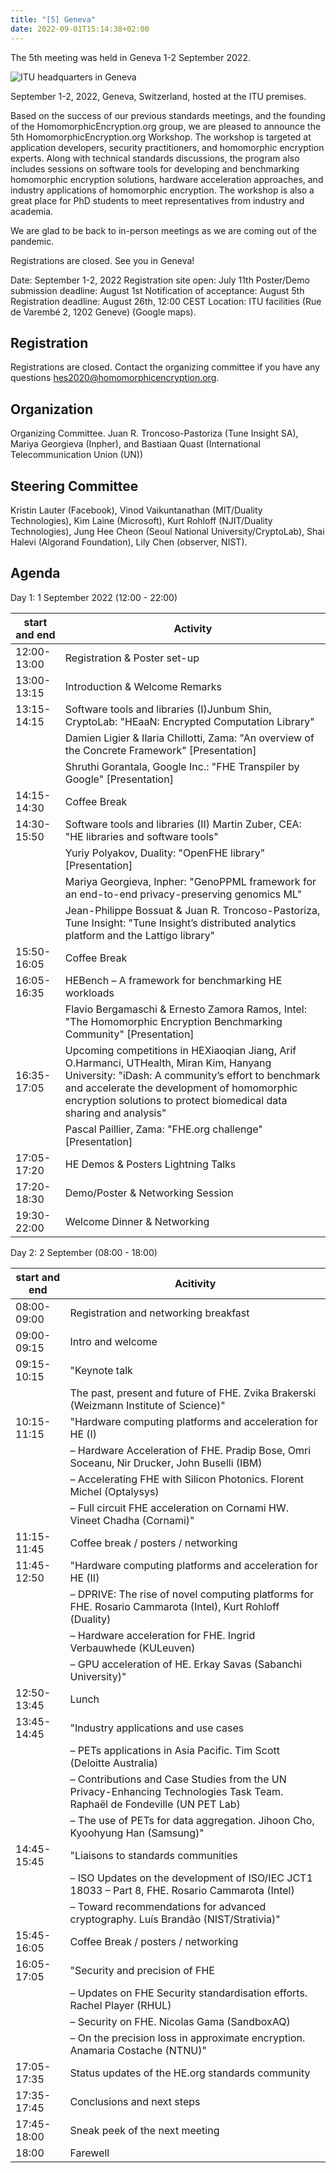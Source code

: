 ```yaml
---
title: "[5] Geneva"
date: 2022-09-01T15:14:38+02:00
---
```


The 5th meeting was held in Geneva 1-2 September 2022.

![ITU headquarters in Geneva](https://homomorphicencryption.org/wp-content/uploads/2022/06/itu-headquarters-768x432-1.jpg)

September 1-2, 2022, Geneva, Switzerland, hosted at the ITU premises.

Based on the success of our previous standards meetings, and the founding of the HomomorphicEncryption.org group, we are pleased to announce the 5th HomomorphicEncryption.org Workshop. The workshop is targeted at application developers, security practitioners, and homomorphic encryption experts. Along with technical standards discussions, the program also includes sessions on software tools for developing and benchmarking homomorphic encryption solutions, hardware acceleration approaches, and industry applications of homomorphic encryption. The workshop is also a great place for PhD students to meet representatives from industry and academia. 

We are glad to be back to in-person meetings as we are coming out of the pandemic.

Registrations are closed. See you in Geneva!

Date: September 1-2, 2022
Registration site open: July 11th
Poster/Demo submission deadline: August 1st
Notification of acceptance: August 5th
Registration deadline: August 26th, 12:00 CEST
Location:  ITU facilities (Rue de Varembé 2, 1202 Geneve) (Google maps). 

## Registration
Registrations are closed. Contact the organizing committee if you have any questions hes2020@homomorphicencryption.org.

## Organization
Organizing Committee.  Juan R. Troncoso-Pastoriza (Tune Insight SA), Mariya Georgieva (Inpher), and Bastiaan Quast (International Telecommunication Union (UN))

## Steering Committee
Kristin Lauter (Facebook), Vinod Vaikuntanathan (MIT/Duality Technologies), Kim Laine (Microsoft), Kurt Rohloff (NJIT/Duality Technologies), Jung Hee Cheon (Seoul National University/CryptoLab), Shai Halevi (Algorand Foundation), Lily Chen (observer, NIST).


## Agenda

Day 1: 1 September 2022 (12:00 - 22:00)

| start and end                          | Activity                                                                                                                                                                                                                                                              |                                                                                                                                                                                                                                                                     
|----------------------------------------|-----------------------------------------------------------------------------------------------------------------------------------------------------------------------------------------------------------------------------------------------------------------------|
| 12:00-13:00                            | Registration & Poster set-up                                                                                                                                                                                                                                          |
| 13:00-13:15                            | Introduction & Welcome Remarks                                                                                                                                                                                                                                        |
| 13:15-14:15                            | Software tools and libraries (I)Junbum Shin, CryptoLab: "HEaaN: Encrypted Computation Library"​                                                                                                                                                                        |
|                                        | Damien Ligier & Ilaria Chillotti, Zama: "An overview of the Concrete Framework" [Presentation]                                                                                                                                                                        |
|                                        | Shruthi Gorantala, Google Inc.: "FHE Transpiler by Google" [Presentation]                                                                                                                                                                                             |
| 14:15-14:30                            | Coffee Break                                                                                                                                                                                                                                                          |
| 14:30-15:50                            | Software tools and libraries (II) Martin Zuber, CEA: "HE libraries and software tools"                                                                                                                                                                                |
|                                        | Yuriy Polyakov, Duality: "OpenFHE library" [Presentation]                                                                                                                                                                                                             |
|                                        | Mariya Georgieva, Inpher: "GenoPPML framework for an end-to-end privacy-preserving genomics ML"                                                                                                                                                                       |
|                                        | Jean-Philippe Bossuat & Juan R. Troncoso-Pastoriza, Tune Insight: "Tune Insight’s distributed analytics platform and the Lattigo library"                                                                                                                             |
| 15:50-16:05                            | Coffee Break                                                                                                                                                                                                                                                          |
| 16:05-16:35                            | HEBench – A framework for benchmarking HE workloads                                                                                                                                                                                                                   |
|                                        | Flavio Bergamaschi & Ernesto Zamora Ramos, Intel: "The Homomorphic Encryption Benchmarking Community" [Presentation]                                                                                                                                                  |
| 16:35-17:05                            | Upcoming competitions in HEXiaoqian Jiang, Arif O.Harmanci, UTHealth, Miran Kim, Hanyang University: "iDash: A community’s effort to benchmark and accelerate the development of homomorphic encryption solutions to protect biomedical data sharing and analysis"    |
|                                        | Pascal Paillier, Zama: "FHE.org challenge" [Presentation]                                                                                                                                                                                                             |
| 17:05-17:20                            | HE Demos & Posters Lightning Talks                                                                                                                                                                                                                                    |
| 17:20-18:30                            | Demo/Poster & Networking Session                                                                                                                                                                                                                                      |
| 19:30-22:00                            | Welcome Dinner & Networking                                                                                                                                                                                                                                           |

Day 2: 2 September (08:00 - 18:00)

| start and end | Acitivity                                                                                                                 |
|---------------|---------------------------------------------------------------------------------------------------------------------------|
| 08:00-09:00   | Registration and networking breakfast                                                                                     |
| 09:00-09:15   | Intro and welcome                                                                                                         |
| 09:15-10:15   | "Keynote talk                                                                                                             |
|               | The past, present and future of FHE. Zvika Brakerski (Weizmann Institute of Science)"                                     |
| 10:15-11:15   | "Hardware computing platforms and acceleration for HE (I)                                                                 |
|               | – Hardware Acceleration of FHE. Pradip Bose, Omri Soceanu, Nir Drucker, John Buselli (IBM)                                |                                                   |
|               | – Accelerating FHE with Silicon Photonics. Florent Michel (Optalysys)                                                     |
|               | – Full circuit FHE acceleration on Cornami HW. Vineet Chadha (Cornami)"                                                   |
| 11:15-11:45   | Coffee break / posters / networking                                                                                       |
| 11:45-12:50   | "Hardware computing platforms and acceleration for HE (II)                                                                |
|               | – DPRIVE: The rise of novel computing platforms for FHE. Rosario Cammarota (Intel), Kurt Rohloff (Duality)                |
|               | – Hardware acceleration for FHE. Ingrid Verbauwhede (KULeuven)                                                            |
|               | – GPU acceleration of HE. Erkay Savas (Sabanchi University)"                                                              |
| 12:50-13:45   | Lunch                                                                                                                     |
| 13:45-14:45   | "Industry applications and use cases                                                                                      |
|               | – PETs applications in Asia Pacific. Tim Scott (Deloitte Australia)                                                       |
|               | – Contributions and Case Studies from the UN Privacy-Enhancing Technologies Task Team. Raphaël de Fondeville (UN PET Lab) |
|               | – The use of PETs for data aggregation. Jihoon Cho, Kyoohyung Han (Samsung)"                                              |
| 14:45-15:45   | "Liaisons to standards communities                                                                                        |
|               | – ISO Updates on the development of ISO/IEC JCT1 18033 – Part 8, FHE. Rosario Cammarota (Intel)                           |
|               | – Toward recommendations for advanced cryptography. Luís Brandão (NIST/Strativia)"                                        |
| 15:45-16:05   | Coffee Break / posters / networking                                                                                       |
| 16:05-17:05   | "Security and precision of FHE                                                                                            |
|               | – Updates on FHE Security standardisation efforts. Rachel Player (RHUL)                                                   |
|               | – Security on FHE. Nicolas Gama (SandboxAQ)                                                                               |
|               | – On the precision loss in approximate encryption. Anamaria Costache (NTNU)"                                              |
| 17:05-17:35   | Status updates of the HE.org standards community                                                                          |
| 17:35-17:45   | Conclusions and next steps                                                                                                |
| 17:45-18:00   | Sneak peek of the next meeting                                                                                            |
| 18:00         | Farewell                                                                                                                  |


